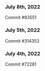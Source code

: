 ### July 8th, 2022

Commit #83551

### July 5th, 2022

Commit #314353


### July 4th, 2022

Commit #72281
